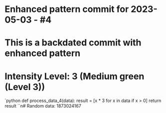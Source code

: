 ﻿# Enhanced pattern commit for 2023-05-03 - #4
# This is a backdated commit with enhanced pattern
# Intensity Level: 3 (Medium green (Level 3))
`python
def process_data_4(data):
    result = [x * 3 for x in data if x > 0]
    return result
``n# Random data: 1873024167


